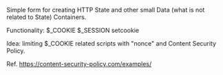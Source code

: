 Simple form for creating HTTP State and other small Data (what is not related to State) Containers.

Functionality:
$_COOKIE
$_SESSION
setcookie

Idea:
limiting $_COOKIE related scripts with "nonce" and Content Security Policy.

Ref.
https://content-security-policy.com/examples/

